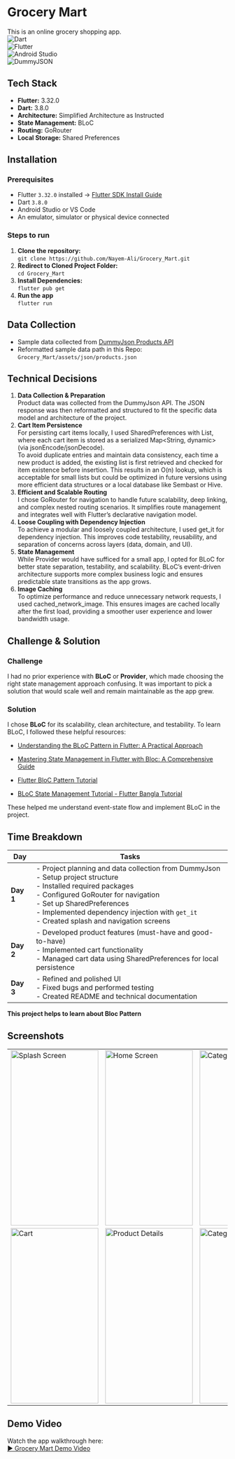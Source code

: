 
# Grocery Mart
This is an online grocery shopping app.    
![Dart](https://img.shields.io/badge/dart-%230175C2.svg?style=for-the-badge&logo=dart&logoColor=white)    
![Flutter](https://img.shields.io/badge/Flutter-%2302569B.svg?style=for-the-badge&logo=Flutter&logoColor=white)    
![Android Studio](https://img.shields.io/badge/android%20studio-346ac1?style=for-the-badge&logo=android%20studio&logoColor=white)  
![DummyJSON](https://img.shields.io/badge/dummyjson-000000?style=for-the-badge&logo=json&logoColor=white)


## Tech Stack

- **Flutter:** 3.32.0
- **Dart:** 3.8.0
- **Architecture:** Simplified Architecture as Instructed
- **State Management:** BLoC
- **Routing:** GoRouter
- **Local Storage:** Shared Preferences

## Installation

### Prerequisites

- Flutter `3.32.0` installed → [Flutter SDK Install Guide](https://docs.flutter.dev/get-started/install)
- Dart `3.8.0`
- Android Studio or VS Code
- An emulator, simulator or physical device connected

### Steps to run

1. **Clone the repository:**    
   ```git clone https://github.com/Nayem-Ali/Grocery_Mart.git```
2. **Redirect to Cloned Project Folder:**    
   ```cd Grocery_Mart```
3. **Install Dependencies:**    
   ```flutter pub get```
4. **Run the app**    
   ```flutter run```

## Data Collection
- Sample data collected from [DummyJson Products API](https://dummyjson.com/docs/products)
- Reformatted sample data path in this Repo: `Grocery_Mart/assets/json/products.json`

## Technical Decisions
1. **Data Collection & Preparation**  
   Product data was collected from the DummyJson API. The JSON response was then reformatted and structured to fit the specific data model and architecture of the project.
2. **Cart Item Persistence**  
   For persisting cart items locally, I used SharedPreferences with List<String>, where each cart item is stored as a serialized Map<String, dynamic> (via jsonEncode/jsonDecode).  
   To avoid duplicate entries and maintain data consistency, each time a new product is added, the existing list is first retrieved and checked for item existence before insertion. This results in an O(n) lookup, which is acceptable for small lists but could be optimized in future versions using more efficient data structures or a local database like Sembast or Hive.
3. **Efficient and Scalable Routing**  
   I chose GoRouter for navigation to handle future scalability, deep linking, and complex nested routing scenarios. It simplifies route management and integrates well with Flutter’s declarative navigation model.
4. **Loose Coupling with Dependency Injection**  
   To achieve a modular and loosely coupled architecture, I used get_it for dependency injection. This improves code testability, reusability, and separation of concerns across layers (data, domain, and UI).
5. **State Management**  
   While Provider would have sufficed for a small app, I opted for BLoC for better state separation, testability, and scalability. BLoC’s event-driven architecture supports more complex business logic and ensures predictable state transitions as the app grows.
6. **Image Caching**  
   To optimize performance and reduce unnecessary network requests, I used cached_network_image. This ensures images are cached locally after the first load, providing a smoother user experience and lower bandwidth usage.

## Challenge & Solution
### Challenge

I had no prior experience with **BLoC** or **Provider**, which made choosing the right state management approach confusing. It was important to pick a solution that would scale well and remain maintainable as the app grew.

### Solution

I chose **BLoC** for its scalability, clean architecture, and testability. To learn BLoC, I followed these helpful resources:

-   [Understanding the BLoC Pattern in Flutter: A Practical Approach](https://blog.stackademic.com/understanding-the-bloc-pattern-in-flutter-a-practical-approach-244ab23e2315)

-   [Mastering State Management in Flutter with Bloc: A Comprehensive Guide](https://medium.com/@dihsar/mastering-state-management-in-flutter-with-bloc-a-comprehensive-guide-1d03319ba7df)

-   [Flutter BloC Pattern Tutorial](https://youtu.be/rVI6IR1JiVA?si=8tlyYoCJqYhwvBCI)

-   [BLoC State Management Tutorial - Flutter Bangla Tutorial](https://youtu.be/lOx09xrCg6g?si=TAV8y_8iPqqcrh7i)

These helped me understand event-state flow and implement BLoC in the project.

## Time Breakdown

| Day     | Tasks                                                                                           |
|---------|--------------------------------------------------------------------------------------------------|
| **Day 1** | - Project planning and data collection from DummyJson<br>- Setup project structure<br>- Installed required packages<br>- Configured GoRouter for navigation<br>- Set up SharedPreferences<br>- Implemented dependency injection with `get_it`<br>- Created splash and navigation screens |
| **Day 2** | - Developed product features (must-have and good-to-have)<br>- Implemented cart functionality<br>- Managed cart data using SharedPreferences for local persistence |
| **Day 3** | - Refined and polished UI<br>- Fixed bugs and performed testing<br>- Created README and technical documentation |

**This project helps to learn about Bloc Pattern**

## Screenshots

<table>
  <tr>
    <td><img src="https://github.com/user-attachments/assets/f78bafe9-b09e-4f8d-a9ed-c8725f3a1383" alt="Splash Screen" width="200" height="400"/></td>
    <td><img src="https://github.com/user-attachments/assets/ca173799-4fa4-4845-9d91-148b11410dde" alt="Home Screen" width="200" height="400"/></td>
    <td><img src="https://github.com/user-attachments/assets/0c781e52-3a6b-4e43-bd2c-618327324eb0" alt="Category" width="200" height="400"/></td>
  </tr>
  <tr>
    <td><img src="https://github.com/user-attachments/assets/f9f449dc-e995-45a6-8d1c-ad6072fb446f" alt="Cart" width="200" height="400"/></td>
    <td><img src="https://github.com/user-attachments/assets/6ec7edd3-81bd-4ca6-b671-adb61c433b26" alt="Product Details" width="200" height="400"/></td>
    <td><img src="https://github.com/user-attachments/assets/d93047a0-eafd-49cf-b56c-0e10318bf128" alt="Categorized Products" width="200" height="400"/></td>
  </tr>
</table>

## Demo Video

Watch the app walkthrough here:  
[▶️ Grocery Mart Demo Video](https://drive.google.com/file/d/1pYcypfpPgSUZx_6H-HA8zBuOyCQviace/view?usp=drive_link)

